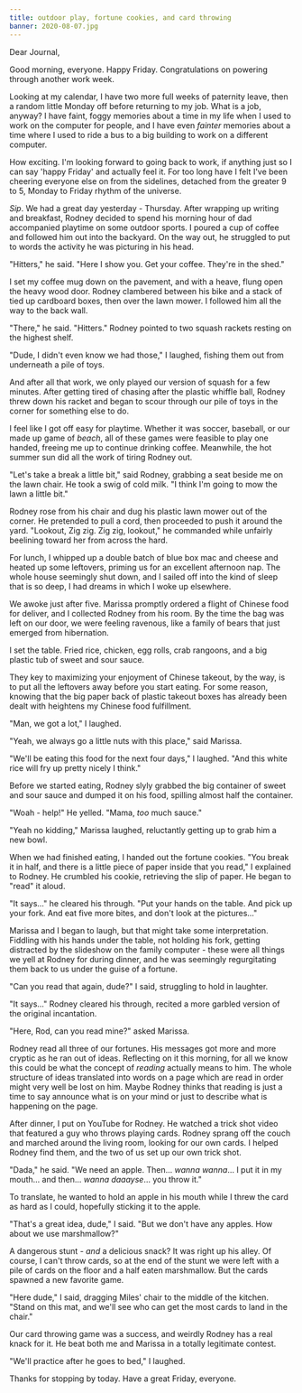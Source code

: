 ```yaml
---
title: outdoor play, fortune cookies, and card throwing
banner: 2020-08-07.jpg
---
```


Dear Journal,

Good morning, everyone.  Happy Friday.  Congratulations on powering
through another work week.

Looking at my calendar, I have two more full weeks of paternity leave,
then a random little Monday off before returning to my job.  What is a
job, anyway?  I have faint, foggy memories about a time in my life
when I used to work on the computer for people, and I have even
_fainter_ memories about a time where I used to ride a bus to a big
building to work on a different computer.

How exciting.  I'm looking forward to going back to work, if anything
just so I can say 'happy Friday' and actually feel it.  For too long
have I felt I've been cheering everyone else on from the sidelines,
detached from the greater 9 to 5, Monday to Friday rhythm of the
universe.

_Sip_.  We had a great day yesterday - Thursday.  After wrapping up
writing and breakfast, Rodney decided to spend his morning hour of dad
accompanied playtime on some outdoor sports.  I poured a cup of coffee
and followed him out into the backyard.  On the way out, he struggled
to put to words the activity he was picturing in his head.

"Hitters," he said.  "Here I show you.  Get your coffee.  They're in
the shed."

I set my coffee mug down on the pavement, and with a heave, flung open
the heavy wood door.  Rodney clambered between his bike and a stack of
tied up cardboard boxes, then over the lawn mower.  I followed him all
the way to the back wall.

"There," he said.  "Hitters."  Rodney pointed to two squash rackets
resting on the highest shelf.

"Dude, I didn't even know we had those," I laughed, fishing them out
from underneath a pile of toys.

And after all that work, we only played our version of squash for a
few minutes.  After getting tired of chasing after the plastic whiffle
ball, Rodney threw down his racket and began to scour through our pile
of toys in the corner for something else to do.

I feel like I got off easy for playtime.  Whether it was soccer,
baseball, or our made up game of _beach_, all of these games were
feasible to play one handed, freeing me up to continue drinking
coffee.  Meanwhile, the hot summer sun did all the work of tiring
Rodney out.

"Let's take a break a little bit," said Rodney, grabbing a seat beside
me on the lawn chair.  He took a swig of cold milk.  "I think I'm
going to mow the lawn a little bit."

Rodney rose from his chair and dug his plastic lawn mower out of the
corner.  He pretended to pull a cord, then proceeded to push it around
the yard.  "Lookout, Zig zig.  Zig zig, lookout," he commanded while
unfairly beelining toward her from across the hard.

For lunch, I whipped up a double batch of blue box mac and cheese and
heated up some leftovers, priming us for an excellent afternoon nap.
The whole house seemingly shut down, and I sailed off into the kind of
sleep that is so deep, I had dreams in which I woke up elsewhere.

We awoke just after five.  Marissa promptly ordered a flight of
Chinese food for deliver, and I collected Rodney from his room.  By
the time the bag was left on our door, we were feeling ravenous, like
a family of bears that just emerged from hibernation.

I set the table.  Fried rice, chicken, egg rolls, crab rangoons, and a
big plastic tub of sweet and sour sauce.

They key to maximizing your enjoyment of Chinese takeout, by the way,
is to put all the leftovers away before you start eating.  For some
reason, knowing that the big paper back of plastic takeout boxes has
already been dealt with heightens my Chinese food fulfillment.

"Man, we got a lot," I laughed.

"Yeah, we always go a little nuts with this place," said Marissa.

"We'll be eating this food for the next four days," I laughed.  "And
this white rice will fry up pretty nicely I think."

Before we started eating, Rodney slyly grabbed the big container of
sweet and sour sauce and dumped it on his food, spilling almost half
the container.

"Woah - help!" He yelled.  "Mama, _too_ much sauce."

"Yeah no kidding," Marissa laughed, reluctantly getting up to grab him
a new bowl.

When we had finished eating, I handed out the fortune cookies.  "You
break it in half, and there is a little piece of paper inside that you
read," I explained to Rodney.  He crumbled his cookie, retrieving the
slip of paper.  He began to "read" it aloud.

"It says..." he cleared his through.  "Put your hands on the table.
And pick up your fork.  And eat five more bites, and don't look at the
pictures..."

Marissa and I began to laugh, but that might take some
interpretation.  Fiddling with his hands under the table, not holding
his fork, getting distracted by the slideshow on the family computer -
these were all things we yell at Rodney for during dinner, and he was
seemingly regurgitating them back to us under the guise of a fortune.

"Can you read that again, dude?" I said, struggling to hold in
laughter.

"It says..." Rodney cleared his through, recited a more garbled
version of the original incantation.

"Here, Rod, can you read mine?" asked Marissa.

Rodney read all three of our fortunes.  His messages got more and more
cryptic as he ran out of ideas.  Reflecting on it this morning, for
all we know this could be what the concept of _reading_ actually means
to him.  The whole structure of ideas translated into words on a page
which are read in order might very well be lost on him.  Maybe Rodney
thinks that reading is just a time to say announce what is on your
mind or just to describe what is happening on the page.

After dinner, I put on YouTube for Rodney.  He watched a trick shot
video that featured a guy who throws playing cards.  Rodney sprang off
the couch and marched around the living room, looking for our own
cards.  I helped Rodney find them, and the two of us set up our own
trick shot.

"Dada," he said.  "We need an apple.  Then... _wanna wanna_... I put
it in my mouth... and then... _wanna daaayse_... you throw it."

To translate, he wanted to hold an apple in his mouth while I threw
the card as hard as I could, hopefully sticking it to the apple.

"That's a great idea, dude," I said.  "But we don't have any apples.
How about we use marshmallow?"

A dangerous stunt - _and_ a delicious snack?  It was right up his
alley.  Of course, I can't throw cards, so at the end of the stunt we
were left with a pile of cards on the floor and a half eaten
marshmallow.  But the cards spawned a new favorite game.

"Here dude," I said, dragging Miles' chair to the middle of the
kitchen.  "Stand on this mat, and we'll see who can get the most cards
to land in the chair."

Our card throwing game was a success, and weirdly Rodney has a real
knack for it.  He beat both me and Marissa in a totally legitimate
contest.

"We'll practice after he goes to bed," I laughed.

Thanks for stopping by today.  Have a great Friday, everyone.
